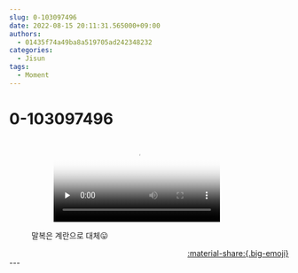 ```yaml
---
slug: 0-103097496
date: 2022-08-15 20:11:31.565000+09:00
authors:
  - 01435f74a49ba8a519705ad242348232
categories:
  - Jisun
tags:
  - Moment
---
```


# 0-103097496

<div class="post-container" markdown="1">
<div class="content-container md-sidebar__scrollwrap" markdown="1">


<figure markdown="1">

<figure markdown="1">
<video controls="controls" preload="none" poster="/assets/videos/weverse_2-41518-thumb.jpg">
<source src="/assets/videos/weverse_2-41518.mp4#t=1" type="video/mp4">
Your browser does not support the video tag.
</video>
</figure>
<figcaption>말복은 계란으로 대체😛</figcaption>
</figure>


</div>
</div>

<div style="text-align: right;" markdown="1">
<a href="https://weverse.io/fromis9/moment/01435f74a49ba8a519705ad242348232/post/0-103097496" style="text-align: right;">:material-share:{.big-emoji}</a>
</div>
---
